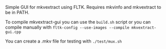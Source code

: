 Simple GUI for mkvextract using FLTK.
Requires mkvinfo and mkvextract to be in PATH.

To compile mkvextract-gui you can use the `build.sh` script or you can compile
manually with `fltk-config --use-images --compile mkvextract-gui.cpp`

You can create a .mkv file for testing with `./test/mux.sh`

